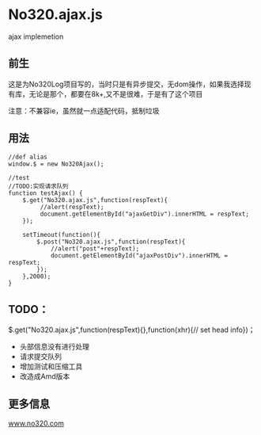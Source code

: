 No320.ajax.js
=============

ajax implemetion

## 前生
这是为No320Log项目写的，当时只是有异步提交，无dom操作，如果我选择现有库，无论是那个，都要在8k+,又不是很难，于是有了这个项目

注意：不兼容ie，虽然就一点适配代码，抵制垃圾

## 用法

	//def alias
	window.$ = new No320Ajax();

	//test
	//TODO:实现请求队列
	function testAjax() {
		$.get("No320.ajax.js",function(respText){
			 //alert(respText);
			 document.getElementById("ajaxGetDiv").innerHTML = respText;
		});
	
		setTimeout(function(){
			$.post("No320.ajax.js",function(respText){
				//alert("post"+respText);
				document.getElementById("ajaxPostDiv").innerHTML = respText;
			});
		},2000);
	}

## TODO：

$.get("No320.ajax.js",function(respText){},function(xhr){// set head info})；

- 头部信息没有进行处理
- 请求提交队列
- 增加测试和压缩工具
- 改造成Amd版本

## 更多信息 
www.no320.com
